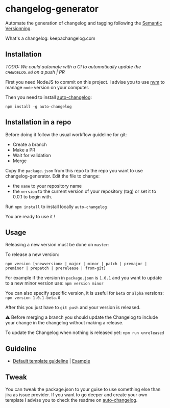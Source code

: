 # changelog-generator
Automate the generation of changelog and tagging following the [Semantic Versionning](https://semver.org/).

What's a changelog: keepachangelog.com

Installation
------

*TODO: We could automate with a CI to automatically update the `CHANGELOG.md` on a push | PR*

First you need NodeJS to commit on this project. I advise you to use [nvm](https://github.com/creationix/nvm) to manage `node` version on your computer.

Then you need to install [auto-changelog](https://github.com/CookPete/auto-changelog):

`npm install -g auto-changelog`


Installation in a repo
------

Before doing it follow the usual workflow guideline for git:
- Create a branch
- Make a PR
- Wait for validation
- Merge

Copy the `package.json` from this repo to the repo you want to use changelog-generator. 
Edit the file to change:
- the `name` to your repository name
- the `version` to the current version of your repository (tag) or set it to 0.0.1 to begin with.

Run `npm install` to install locally `auto-changelog`

You are ready to use it !

Usage
------

Releasing a new version must be done on `master`:

To release a new version:

`npm version [<newversion> | major | minor | patch | premajor | preminor | prepatch | prerelease | from-git]`

For example if the version in `package.json` is `1.0.1` and you want to update to a new minor version use:
`npm version minor`

You can also specify specific version, it is useful for `beta` or `alpha` versions:
`npm version 1.0.1-beta.0`

After this you just have to `git push` and your version is released.

:warning: Before merging a branch you should update the Changelog to include your change in the changelog without making a release.

To update the Changelog when nothing is released yet:
`npm run unreleased`

Guideline
------

- [Default template guideline](docs/default_template.md) | [Example](docs/default_example.md)

Tweak
------

You can tweak the package.json to your guise to use something else than jira as issue provider. If you want to go deeper and create your own template I advise you to check the readme on [auto-changelog](https://github.com/CookPete/auto-changelog).
